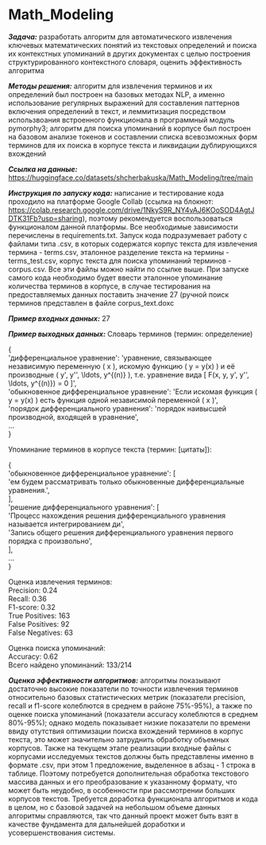 # Math_Modeling
_**Задача:**_ разработать алгоритм для автоматического извлечения ключевых математических понятий из текстовых определений и поиска их контекстных упоминаний в других документах с целью построения структурированного контекстного словаря, оценить эффективность алгоритма

_**Методы решения:**_ алгоритм для извлечения терминов и их определений был построен на базовых методах NLP, а именно использование регулярных выражений для составления паттернов включения определений в текст, и леммитизация посредством использвоания встроенного функционала в программный модуль pymorphy3; алгоритм для поиска упоминаний в корпусе был построен на базовом анализе токенов и составлении списка всевозможных форм терминов для их поиска в корпусе текста и ликвидации дублирующихся вхождений

_**Ссылка на данные:**_ https://huggingface.co/datasets/shcherbakuska/Math_Modeling/tree/main

_**Инструкция по запуску кода:**_ написание и тестирование кода проходило на платформе Google Collab (ссылка на блокнот: https://colab.research.google.com/drive/1NkyS9R_NY4vAJ6KOoSOD4AgtJDTK31Fb?usp=sharing), поэтому рекомендуется воспользоваться функционалом данной платформы. Все необходимые зависимости перечислены в requirements.txt. Запуск кода подразумевает работу с файлами типа .csv, в которых содержатся корпус текста для извлечения термина - terms.csv, эталонное разделение текста на термины - terms_test.csv, корпус текста для поиска упоминаний терминов - corpus.csv. Все эти файлы можно найти по ссылке выше. При запуске самого кода необходимо будет ввести эталонное упоминание количества терминов в корпусе, в случае тестирования на предоставляемых данных поставить значение 27 (ручной поиск терминов представлен в файле corpus_text.doxc

_**Пример входных данных:**_ 27

_**Пример выходных данных:**_ Словарь терминов (термин: определение)  
  
{  
    'дифференциальное уравнение': 'уравнение, связывающее независимую переменную \( x \), искомую функцию \( y = y(x) \) и её производные \( y',  y'', \ldots, y^{(n)} \), т.е. уравнение вида \[ F(x, y, y', y'', \ldots, y^{(n)}) = 0 \]',  
    'обыкновенное дифференциальное уравнение': 'Если искомая функция \( y = y(x) \) есть функция одной независимой переменной \( x \)',  
    'порядок дифференциального уравнения': 'порядок наивысшей производной, входящей в уравнение',  
    ...  
}  
  
Упоминание терминов в корпусе текста (термин: [цитаты]):  
  
{  
    'обыкновенное дифференциальное уравнение': [  
        'ем будем рассматривать только обыкновенные дифференциальные уравнения.',  
    ],  
    'решение дифференциального уравнения': [  
        'Процесс нахождения решения дифференциального уравнения называется интегрированием ди',  
        'Запись общего решения дифференциального уравнения первого порядка с произвольно',  
    ],  
    ...  
}  

Оценка извлечения терминов:  
Precision: 0.24  
Recall: 0.36  
F1-score: 0.32  
True Positives: 163  
False Positives: 92  
False Negatives: 63  

Оценка поиска упоминаний:  
Accuracy: 0.62  
Всего найдено упоминаний: 133/214  


_**Оценка эффективности алгоритмов:**_ алгоритмы показывают достаточно высокие показатели по точности извлечения терминов относительно базовых статистических метрик (показатели precision, recall и f1-score колеблются в среднем в районе 75%-95%), а также по оценке поиска упоминаний (показатели accuracy колеблются в среднем 80%-95%); однако модель показывает низкие показатели по времени ввиду отутствия оптимизации поиска вхождений терминов в корпус текста, это может значительно затруднить обработку объемных корпусов. Также на текущем этапе реализации входные файлы с корпусами исследуемых текстов должны быть представлены именно в формате .csv, при этом 1 предложение, выделенное в абзац - 1 строка в таблице. Поэтому потребуется дополнительная обработка текстового массива данных и его преобразование к указанному формату, что может быть неудобно, в особенности при рассмотрении больших корпусов текстов. Требуется доработка функционала алгоритмов и кода в целом, но с базовой задачей на небольшом объеме данных алгоритмы справляются, так что данный проект может быть взят в качестве фундамента для дальнейшей доработки и усовершенствования системы. 
  

